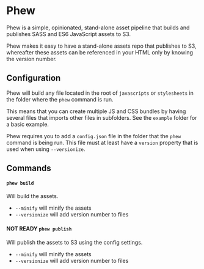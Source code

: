 # Phew

Phew is a simple, opinionated, stand-alone asset pipeline that builds and publishes SASS and ES6 JavaScript assets to S3.

Phew makes it easy to have a stand-alone assets repo that publishes to S3, whereafter these assets can be referenced in your HTML only by knowing the version number.

## Configuration

Phew will build any file located in the root of `javascripts` or `stylesheets` in the folder where the `phew` command is run.

This means that you can create multiple JS and CSS bundles by having several files that imports other files in subfolders. See the `example` folder for a basic example.

Phew requires you to add a `config.json` file in the folder that the `phew` command is being run. This file must at least have a `version` property that is used when using `--versionize`.

## Commands

#### `phew build`

Will build the assets.

- `--minify` will minify the assets
- `--versionize` will add version number to files

#### NOT READY `phew publish`

Will publish the assets to S3 using the config settings.

- `--minify` will minify the assets
- `--versionize` will add version number to files
